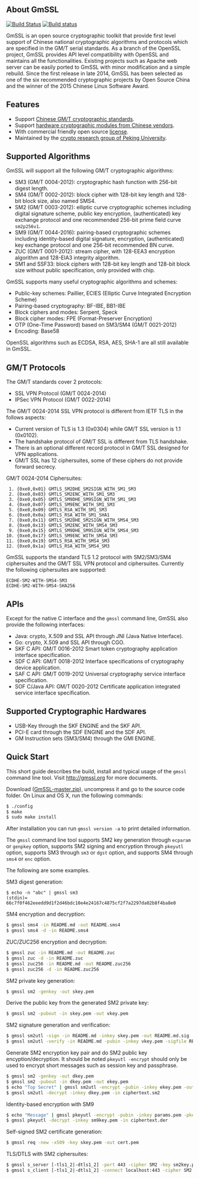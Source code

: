 ## About GmSSL

[![Build Status](https://travis-ci.org/guanzhi/GmSSL.svg?branch=master)](https://travis-ci.org/guanzhi/GmSSL)
[![Build status](https://ci.appveyor.com/api/projects/status/8frwxuwaj4695grq/branch/master?svg=true)](https://ci.appveyor.com/project/zhaoxiaomeng/gmssl/branch/master)


GmSSL is an open source cryptographic toolkit that provide first level support of Chinese national cryptographic algorithms and protocols which are specified in the GM/T serial standards. As a branch of the OpenSSL project, GmSSL provides API level compatibility with OpenSSL and maintains all the functionalities. Existing projects such as Apache web server can be easily ported to GmSSL with minor modification and a simple rebuild. Since the first release in late 2014, GmSSL has been selected as one of the six recommended cryptographic projects by Open Source China and the winner of the 2015 Chinese Linux Software Award.

## Features

 - Support [Chinese GM/T cryptographic standards](http://gmssl.org/docs/standards.html).
 - Support [hardware cryptographic modules from Chinese vendors](http://www.sca.gov.cn/sca/zxfw/cpxx.shtml).
 - With commercial friendly open source [license](http://gmssl.org/docs/licenses.html).
 - Maintained by the [crypto research group of Peking University](http://infosec.pku.edu.cn).

## Supported Algorithms

GmSSL will support all the following GM/T cryptographic algorithms:

 - SM3 (GM/T 0004-2012): cryptographic hash function with 256-bit digest length.
 - SM4 (GM/T 0002-2012): block cipher with 128-bit key length and 128-bit block size, also named SMS4.
 - SM2 (GM/T 0003-2012): elliptic curve cryptographic schemes including digital signature scheme, public key encryption, (authenticated) key exchange protocol and one recommended 256-bit prime field curve `sm2p256v1`.
 - SM9 (GM/T 0044-2016): pairing-based cryptographic schemes including identity-based digital signature, encryption, (authenticated) key exchange protocol and one 256-bit recommended BN curve.
 - ZUC (GM/T 0001-2012): stream cipher, with 128-EEA3 encryption algorithm and 128-EIA3 integrity algorithm.
 - SM1 and SSF33: block ciphers with 128-bit key length and 128-bit block size without public specification, only provided with chip.

GmSSL supports many useful cryptographic algorithms and schemes:

 - Public-key schemes: Paillier, ECIES (Elliptic Curve Integrated Encryption Scheme)
 - Pairing-based cryptography: BF-IBE, BB1-IBE
 - Block ciphers and modes: Serpent, Speck
 - Block cipher modes: FPE (Format-Preserver Encryption)
 - OTP (One-Time Password) based on SM3/SM4 (GM/T 0021-2012)
 - Encoding: Base58

OpenSSL algorithms such as ECDSA, RSA, AES, SHA-1 are all still available in GmSSL.

## GM/T Protocols

The GM/T standards cover 2 protocols:

 - SSL VPN Protocol  (GM/T 0024-2014)
 - IPSec VPN Protocol (GM/T 0022-2014)

The GM/T 0024-2014 SSL VPN protocol is different from IETF TLS in the follows aspects:

 - Current version of TLS is 1.3 (0x0304) while GM/T SSL version is 1.1 (0x0102).
 - The handshake protocol of GM/T SSL is different from TLS handshake.
 - There is an optional different record protocol in GM/T SSL designed for VPN applications.
 - GM/T SSL has 12 ciphersuites, some of these ciphers do not provide forward secrecy.

GM/T 0024-2014 Ciphersuites:

```
 1. {0xe0,0x01} GMTLS_SM2DHE_SM2SIGN_WITH_SM1_SM3
 2. {0xe0,0x03} GMTLS_SM2ENC_WITH_SM1_SM3
 3. {0xe0,0x05} GMTLS_SM9DHE_SM9SIGN_WITH_SM1_SM3
 4. {0xe0,0x07} GMTLS_SM9ENC_WITH_SM1_SM3
 5. {0xe0,0x09} GMTLS_RSA_WITH_SM1_SM3
 6. {0xe0,0x0a} GMTLS_RSA_WITH_SM1_SHA1
 7. {0xe0,0x11} GMTLS_SM2DHE_SM2SIGN_WITH_SMS4_SM3
 8. {0xe0,0x13} GMTLS_SM2ENC_WITH_SMS4_SM3
 9. {0xe0,0x15} GMTLS_SM9DHE_SM9SIGN_WITH_SMS4_SM3
10. {0xe0,0x17} GMTLS_SM9ENC_WITH_SMS4_SM3
11. {0xe0,0x19} GMTLS_RSA_WITH_SMS4_SM3
12. {0xe0,0x1a} GMTLS_RSA_WITH_SMS4_SM3
```

GmSSL supports the standard TLS 1.2 protocol with SM2/SM3/SM4 ciphersuites and the GM/T SSL VPN protocol and ciphersuites. Currently the following ciphersuites are supported:

```
ECDHE-SM2-WITH-SMS4-SM3
ECDHE-SM2-WITH-SMS4-SHA256
```

## APIs

Except for the native C interface and the `gmssl` command line, GmSSL also provide the following interfaces:

 - Java: crypto, X.509 and SSL API through JNI (Java Native Interface).
 - Go: crypto, X.509 and SSL API through CGO.
 - SKF C API: GM/T 0016-2012 Smart token cryptography application interface specification.
 - SDF C API: GM/T 0018-2012 Interface specifications of cryptography device application.
 - SAF C API: GM/T 0019-2012 Universal cryptography service interface specification.
 - SOF C/Java API: GM/T 0020-2012 Certificate application integrated service interface specification.

## Supported Cryptographic Hardwares

 - USB-Key through the SKF ENGINE and the SKF API.
 - PCI-E card through the SDF ENGINE and the SDF API.
 - GM Instruction sets (SM3/SM4) through the GMI ENGINE.

## Quick Start

This short guide describes the build, install and typical usage of the `gmssl` command line tool. Visit http://gmssl.org for more documents.

Download ([GmSSL-master.zip](https://github.com/guanzhi/GmSSL/archive/master.zip)), uncompress it and go to the source code folder. On Linux and OS X, run the following commands:

 ```sh
 $ ./config
 $ make
 $ sudo make install
 ```

After installation you can run `gmssl version -a` to print detailed information.

The `gmssl` command line tool supports SM2 key generation through `ecparam` or `genpkey` option, supports SM2 signing and encryption through `pkeyutl` option, supports SM3 through `sm3` or `dgst` option, and supports SM4 through `sms4` or `enc` option.

The following are some examples.

SM3 digest generation:

```
$ echo -n "abc" | gmssl sm3
(stdin)= 66c7f0f462eeedd9d1f2d46bdc10e4e24167c4875cf2f7a2297da02b8f4ba8e0
```

SM4 encryption and decryption:

```sh
$ gmssl sms4 -in README.md -out README.sms4
$ gmssl sms4 -d -in README.sms4
```

ZUC/ZUC256 encryption and decryption:

```sh
$ gmssl zuc -in README.md -out README.zuc
$ gmssl zuc -d -in README.zuc
$ gmssl zuc256 -in README.md -out README.zuc256
$ gmssl zuc256 -d -in README.zuc256
```

SM2 private key generation:

```sh
$ gmssl sm2 -genkey -out skey.pem
```

Derive the public key from the generated SM2 private key:

```sh
$ gmssl sm2 -pubout -in skey.pem -out vkey.pem
```

SM2 signature generation and verification:

```sh
$ gmssl sm2utl -sign -in README.md -inkey skey.pem -out README.md.sig
$ gmssl sm2utl -verify -in README.md -pubin -inkey vkey.pem -sigfile README.md.sig
```

Generate SM2 encryption key pair and do SM2 public key encyption/decryption. It should be noted `pkeyutl -encrypt` should only be used to encrypt short messages such as session key and passphrase.

```sh
$ gmssl sm2 -genkey -out dkey.pem
$ gmssl sm2 -pubout -in dkey.pem -out ekey.pem
$ echo "Top Secret" | gmssl sm2utl -encrypt -pubin -inkey ekey.pem -out ciphertext.sm2
$ gmssl sm2utl -decrypt -inkey dkey.pem -in ciphertext.sm2
```

Identity-based encryption with SM9

```sh
$ echo "Message" | gmssl pkeyutl -encrypt -pubin -inkey params.pem -pkeyopt id:Alice -out ciphertext.der
$ gmssl pkeyutl -decrypt -inkey sm9key.pem -in ciphertext.der
```

Self-signed SM2 certificate generation:

```sh
$ gmssl req -new -x509 -key skey.pem -out cert.pem
```

TLS/DTLS with SM2 ciphersuites:

```sh
$ gmssl s_server [-tls1_2|-dtls1_2] -port 443 -cipher SM2 -key sm2key.pem -cert sm2cert.pem &
$ gmssl s_client [-tls1_2|-dtls1_2] -connect localhost:443 -cipher SM2 -CAfile cacert.pem
```

